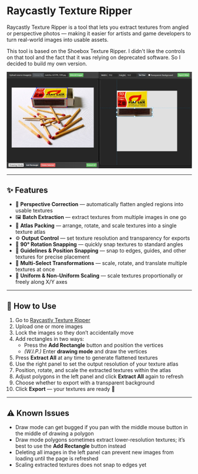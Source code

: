 # Raycastly Texture Ripper

Raycastly Texture Ripper is a tool that lets you extract textures from angled or perspective photos — making it easier for artists and game developers to turn real-world images into usable assets.

This tool is based on the Shoebox Texture Ripper. I didn't like the controls on that tool and the fact that it was relying on deprecated software. So I decided to build my own version.

![Match Texture Extraction Example](img/matches-demo.jpg)

---

## ✨ Features
- 📐 **Perspective Correction** — automatically flatten angled regions into usable textures
- 🖼 **Batch Extraction** — extract textures from multiple images in one go
- 🎨 **Atlas Packing** — arrange, rotate, and scale textures into a single texture atlas
- ⚙️ **Output Control** — set texture resolution and transparency for exports
- 🔄 **90° Rotation Snapping** — quickly snap textures to standard angles
- 📏 **Guidelines & Position Snapping** — snap to edges, guides, and other textures for precise placement
- 🔧 **Multi-Select Transformations** — scale, rotate, and translate multiple textures at once
- 📐 **Uniform & Non-Uniform Scaling** — scale textures proportionally or freely along X/Y axes

---

## 🚀 How to Use
1. Go to [Raycastly Texture Ripper](https://raycastly.github.io/texture-ripper)
2. Upload one or more images
3. Lock the images so they don’t accidentally move
4. Add rectangles in two ways:
   - Press the **Add Rectangle** button and position the vertices
   - *(W.I.P.)* Enter **drawing mode** and draw the vertices
5. Press **Extract All** at any time to generate flattened textures
6. Use the right panel to set the output resolution of your texture atlas
7. Position, rotate, and scale the extracted textures within the atlas
8. Adjust polygons in the left panel and click **Extract All** again to refresh
9. Choose whether to export with a transparent background
10. Click **Export** — your textures are ready 🎉

---

## ⚠️ Known Issues
- Draw mode can get bugged if you pan with the middle mouse button in the middle of drawing a polygon
- Draw mode polygons sometimes extract lower-resolution textures; it’s best to use the **Add Rectangle** button instead
- Deleting all images in the left panel can prevent new images from loading until the page is refreshed
- Scaling extracted textures does not snap to edges yet